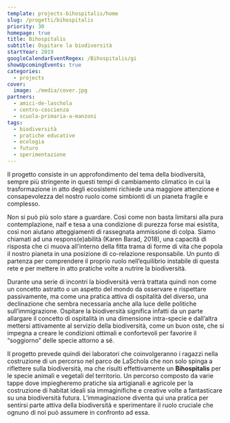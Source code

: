 ```yaml
---
template: projects-bihospitalis/home
slug: /progetti/bihospitalis
priority: 30
homepage: true
title: Bihospitalis
subtitle: Ospitare la biodiversità
startYear: 2019
googleCalendarEventRegex: /Bihospitalis/gi
showUpcomingEvents: true
categories:
  - projects
cover:
  image: ./media/cover.jpg
partners:
  - amici-de-laschola
  - centro-coscienza
  - scuola-primaria-a-manzoni
tags:
  - biodiversità
  - pratiche educative
  - ecologia
  - futuro
  - sperimentazione
---
```


Il progetto consiste in un approfondimento del tema della biodiversità, sempre più stringente in questi tempi di cambiamento climatico in cui la trasformazione in atto degli ecosistemi richiede una maggiore attenzione e consapevolezza del nostro ruolo come simbionti di un pianeta fragile e complesso.

Non si può più solo stare a guardare. Così come non basta limitarsi alla pura contemplazione, naif e tesa a una condizione di purezza forse mai esistita, così non aiutano atteggiamenti di rassegnata ammissione di colpa. Siamo chiamati ad una respons(e)abilità (Karen Barad, 2018), una capacità di risposta che ci muova all’interno della fitta trama di forme di vita che popola il nostro pianeta in una posizione di co-relazione responsabile. Un punto di partenza per comprendere il proprio ruolo nell’equilibrio instabile di questa rete e per mettere in atto pratiche volte a nutrire la biodiversità.

Durante una serie di incontri la biodiversità verrà trattata quindi non come un concetto astratto o un aspetto del mondo da osservare e rispettare passivamente, ma come una pratica attiva di ospitalità del diverso, una declinazione che sembra necessaria anche alla luce delle politiche sull’immigrazione. Ospitare la biodiversità significa infatti da un parte allargare il concetto di ospitalità in una dimensione intra-specie e dall’altra mettersi attivamente al servizio della biodiversità, come un buon oste, che si impegna a creare le condizioni ottimali e confortevoli per favorire il “soggiorno” delle specie attorno a sé.

Il progetto prevede quindi dei laboratori che coinvolgeranno i ragazzi nella costruzione di un percorso nel parco de LaSchola che non solo spinga a riflettere sulla biodiversità, ma che risulti effettivamente un __Bihospitalis__ per le specie animali e vegetali del territorio. Un percorso composto da varie tappe dove impiegheremo pratiche sia artigianali e agricole per la costruzione di habitat ideali sia immaginifiche e creative volte a fantasticare su una biodiversità futura. L’immaginazione diventa qui una pratica per sentirsi parte attiva della biodiversità e sperimentare il ruolo cruciale che ognuno di noi può assumere in confronto ad essa.
